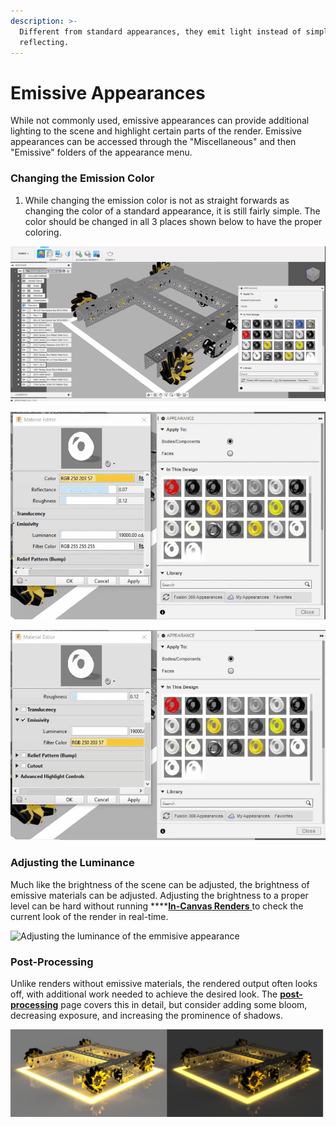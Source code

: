 ```yaml
---
description: >-
  Different from standard appearances, they emit light instead of simply
  reflecting.
---
```


# Emissive Appearances

While not commonly used, emissive appearances can provide additional lighting to the scene and highlight certain parts of the render. Emissive appearances can be accessed through the "Miscellaneous" and then "Emissive" folders of the appearance menu.

### Changing the Emission Color

1. While changing the emission color is not as straight forwards as changing the color of a standard appearance, it is still fairly simple. The color should be changed in all 3 places shown below to have the proper coloring.

![Changing the base color](../.gitbook/assets/19b170edaa38fe7d62e739d2c1fb239c.gif)

![Changing the emissitivity color](../.gitbook/assets/206dfa1a83c6669bb02e1c9efe686de9.gif)

![Changing the highlight control color](../.gitbook/assets/984eba59813f15c0b84788a3f1891116.gif)

### Adjusting the Luminance

Much like the brightness of the scene can be adjusted, the brightness of emissive materials can be adjusted. Adjusting the brightness to a proper level can be hard without running ****[**In-Canvas Renders** ](../rendering-and-exporting/cloud-vs.-local-rendering.md)to check the current look of the render in real-time.

![Adjusting the luminance of the emmisive appearance](../.gitbook/assets/259bb55f78638aa38362227cb3509c8b.gif)

### Post-Processing

Unlike renders without emissive materials, the rendered output often looks off, with additional work needed to achieve the desired look. The [**post-processing**](../rendering-and-exporting/post-processing.md) page covers this in detail, but consider adding some bloom, decreasing exposure, and increasing the prominence of shadows.

![Raw render output \(left\); post-processed render \(right\)](../.gitbook/assets/untitled-drawing-25-.png)



